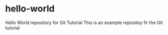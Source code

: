 # hello-world

Hello World repository for Git Tutorial This is an example repositoy fir the Git tutorial
